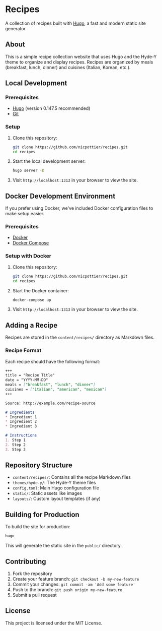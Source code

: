 # Recipes

A collection of recipes built with [Hugo](https://gohugo.io/), a fast and modern static site generator.

## About

This is a simple recipe collection website that uses Hugo and the Hyde-Y theme to organize and display recipes. Recipes are organized by meals (breakfast, lunch, dinner) and cuisines (Italian, Korean, etc.).

## Local Development

### Prerequisites

- [Hugo](https://gohugo.io/) (version 0.147.5 recommended)
- [Git](https://git-scm.com/)

### Setup

1. Clone this repository:
   ```bash
   git clone https://github.com/nicpottier/recipes.git
   cd recipes
   ```

2. Start the local development server:
   ```bash
   hugo server -D
   ```

3. Visit `http://localhost:1313` in your browser to view the site.

## Docker Development Environment

If you prefer using Docker, we've included Docker configuration files to make setup easier.

### Prerequisites

- [Docker](https://www.docker.com/)
- [Docker Compose](https://docs.docker.com/compose/)

### Setup with Docker

1. Clone this repository:
   ```bash
   git clone https://github.com/nicpottier/recipes.git
   cd recipes
   ```

2. Start the Docker container:
   ```bash
   docker-compose up
   ```

3. Visit `http://localhost:1313` in your browser to view the site.

## Adding a Recipe

Recipes are stored in the `content/recipes/` directory as Markdown files.

### Recipe Format

Each recipe should have the following format:

```markdown
+++
title = "Recipe Title"
date = "YYYY-MM-DD"
meals = ["breakfast", "lunch", "dinner"]
cuisines = ["italian", "american", "mexican"]
+++

Source: http://example.com/recipe-source

# Ingredients
* Ingredient 1
* Ingredient 2
* Ingredient 3

# Instructions
1. Step 1
2. Step 2
3. Step 3
```

## Repository Structure

- `content/recipes/`: Contains all the recipe Markdown files
- `themes/hyde-y/`: The Hyde-Y theme files
- `config.toml`: Main Hugo configuration file
- `static/`: Static assets like images
- `layouts/`: Custom layout templates (if any)

## Building for Production

To build the site for production:

```bash
hugo
```

This will generate the static site in the `public/` directory.

## Contributing

1. Fork the repository
2. Create your feature branch: `git checkout -b my-new-feature`
3. Commit your changes: `git commit -am 'Add some feature'`
4. Push to the branch: `git push origin my-new-feature`
5. Submit a pull request

## License

This project is licensed under the MIT License.